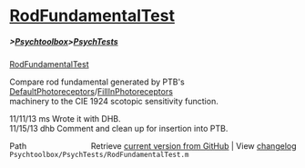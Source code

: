 # [RodFundamentalTest](RodFundamentalTest)
##### >[Psychtoolbox](Psychtoolbox)>[PsychTests](PsychTests)

[RodFundamentalTest](RodFundamentalTest)  
  
Compare rod fundamental generated by PTB's [DefaultPhotoreceptors](DefaultPhotoreceptors)/[FillInPhotoreceptors](FillInPhotoreceptors)  
machinery to the CIE 1924 scotopic sensitivity function.  
  
11/11/13  ms   Wrote it with DHB.  
11/15/13  dhb  Comment and clean up for insertion into PTB.  




<div class="code_header" style="text-align:right;">
  <span style="float:left;">Path&nbsp;&nbsp;</span> <span class="counter">Retrieve <a href=
  "https://raw.github.com/Psychtoolbox-3/Psychtoolbox-3/beta/Psychtoolbox/PsychTests/RodFundamentalTest.m">current version from GitHub</a> | View <a href=
  "https://github.com/Psychtoolbox-3/Psychtoolbox-3/commits/beta/Psychtoolbox/PsychTests/RodFundamentalTest.m">changelog</a></span>
</div>
<div class="code">
  <code>Psychtoolbox/PsychTests/RodFundamentalTest.m</code>
</div>

